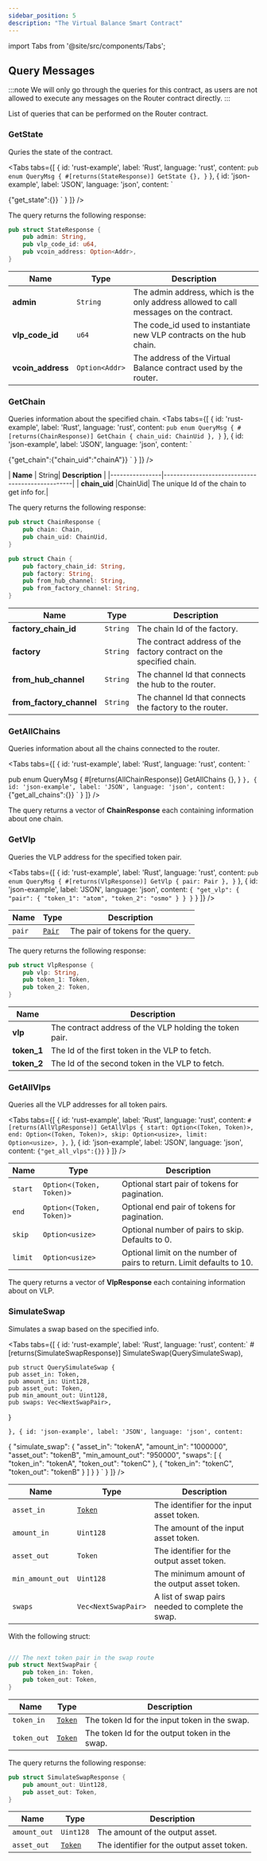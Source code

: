 ```yaml
---
sidebar_position: 5
description: "The Virtual Balance Smart Contract"
---
```

import Tabs from '@site/src/components/Tabs';

## Query Messages 
:::note
We will only go through the queries for this contract, as users are not allowed to execute any messages on the Router contract directly.
:::

List of queries that can be performed on the Router contract.

### GetState
Quries the state of the contract.

<Tabs tabs={[
{
id: 'rust-example',
label: 'Rust',
language: 'rust',
content: `
pub enum QueryMsg {
    #[returns(StateResponse)]
    GetState {},
}
`
},
{
id: 'json-example',
label: 'JSON',
language: 'json',
content: `

{"get_state":{}}
`
}
]} />

The query returns the following response:

```rust
pub struct StateResponse {
    pub admin: String,
    pub vlp_code_id: u64,
    pub vcoin_address: Option<Addr>,
}
```
| **Name**         | **Type**          | **Description**                                                                                 |
|------------------|-------------------|-------------------------------------------------------------------------------------------------|
| **admin**        | `String`          | The admin address, which is the only address allowed to call messages on the contract.          |
| **vlp_code_id**  | `u64`             | The code_id used to instantiate new VLP contracts on the hub chain.                             |
| **vcoin_address**| `Option<Addr>`    | The address of the Virtual Balance contract used by the router.                                 |


### GetChain
Queries information about the specified chain.
<Tabs tabs={[
{
id: 'rust-example',
label: 'Rust',
language: 'rust',
content: `
pub enum QueryMsg {
    #[returns(ChainResponse)]
    GetChain { chain_uid: ChainUid },
}
`
},
{
id: 'json-example',
label: 'JSON',
language: 'json',
content: `

{"get_chain":{"chain_uid":"chainA"}}
`
}
]} />

| **Name**       | String| **Description**                                 |
|----------------|-------------------------------------------------|
| **chain_uid**       |ChainUid| The unique Id of the chain to get info for.|


The query returns the following response:

```rust
pub struct ChainResponse {
    pub chain: Chain,
    pub chain_uid: ChainUid,
}

pub struct Chain {
    pub factory_chain_id: String,
    pub factory: String,
    pub from_hub_channel: String,
    pub from_factory_channel: String,
}
```
| **Name**              | **Type**   | **Description**                                                             |
|-----------------------|------------|-----------------------------------------------------------------------------|
| **factory_chain_id**  | `String`   | The chain Id of the factory.                                                |
| **factory**           | `String`   | The contract address of the factory contract on the specified chain.         |
| **from_hub_channel**  | `String`   | The channel Id that connects the hub to the router.                         |
| **from_factory_channel** | `String` | The channel Id that connects the factory to the router.                     |



### GetAllChains
Queries information about all the chains connected to the router.

<Tabs tabs={[
{
id: 'rust-example',
label: 'Rust',
language: 'rust',
content: `

pub enum QueryMsg {
#[returns(AllChainResponse)]
GetAllChains {},
}
`
},
{
id: 'json-example',
label: 'JSON',
language: 'json',
content: `
{"get_all_chains":{}}
`
}
]} />

The query returns a vector of **ChainResponse** each containing information about one chain. 

### GetVlp
Queries the VLP address for the specified token pair.

<Tabs tabs={[
{
id: 'rust-example',
label: 'Rust',
language: 'rust',
content: `
pub enum QueryMsg {
   #[returns(VlpResponse)]
    GetVlp { pair: Pair },
}
`
},
{
id: 'json-example',
label: 'JSON',
language: 'json',
content: `
{
  "get_vlp": {
    "pair": {
      "token_1": "atom",
      "token_2": "osmo"
    }
  }
}
`
}
]} />

| **Name**  | **Type** | **Description**                      |
|-----------|----------|--------------------------------------|
| `pair`    | [`Pair`](../Euclid%20Smart%20Contracts/overview#pair)   | The pair of tokens for the query.    |

The query returns the following response:

```rust
pub struct VlpResponse {
    pub vlp: String,
    pub token_1: Token,
    pub token_2: Token,
}
```
| **Name**       | **Description**                                 |
|----------------|-------------------------------------------------|
| **vlp**| The contract address of the VLP holding the token pair.|
| **token_1** | The Id of the first token in the VLP to fetch.|
| **token_2**| The Id of the second token in the VLP to fetch.|


### GetAllVlps
Queries all the VLP addresses for all token pairs.

<Tabs tabs={[
{
id: 'rust-example',
label: 'Rust',
language: 'rust',
content: `
  #[returns(AllVlpResponse)]
    GetAllVlps {
        start: Option<(Token, Token)>,
        end: Option<(Token, Token)>,
        skip: Option<usize>,
        limit: Option<usize>,
    },
`
},
{
id: 'json-example',
label: 'JSON',
language: 'json',
content: `
{"get_all_vlps":{}}
`
}
]} />

| **Name**  | **Type**                       | **Description**                                              |
|-----------|--------------------------------|--------------------------------------------------------------|
| `start`   | `Option<(Token, Token)>`       | Optional start pair of tokens for pagination.                |
| `end`     | `Option<(Token, Token)>`       | Optional end pair of tokens for pagination.                  |
| `skip`    | `Option<usize>`                | Optional number of pairs to skip. Defaults to 0.                            |
| `limit`   | `Option<usize>`                | Optional limit on the number of pairs to return. Limit defaults to 10.            |

The query returns a vector of **VlpResponse** each containing information about on VLP.

### SimulateSwap
Simulates a swap based on the specified info.

<Tabs tabs={[
{
id: 'rust-example',
label: 'Rust',
language: 'rust',
content:`
   #[returns(SimulateSwapResponse)]
    SimulateSwap(QuerySimulateSwap),

    pub struct QuerySimulateSwap {
    pub asset_in: Token,
    pub amount_in: Uint128,
    pub asset_out: Token,
    pub min_amount_out: Uint128,
    pub swaps: Vec<NextSwapPair>,
}

`
},
{
id: 'json-example',
label: 'JSON',
language: 'json',
content: `

{
  "simulate_swap": {
    "asset_in": "tokenA",
    "amount_in": "1000000",
    "asset_out": "tokenB",
    "min_amount_out": "950000",
    "swaps": [
      {
        "token_in": "tokenA",
        "token_out": "tokenC"
      },
      {
        "token_in": "tokenC",
        "token_out": "tokenB"
      }
    ]
  }
}
`
}
]} />

| **Name**         | **Type**            | **Description**                                             |
|------------------|---------------------|-------------------------------------------------------------|
| `asset_in`       | [`Token`](../Euclid%20Smart%20Contracts/overview#token)             | The identifier for the input asset token.                   |
| `amount_in`      | `Uint128`           | The amount of the input asset token.                        |
| `asset_out`      | `Token`             | The identifier for the output asset token.                  |
| `min_amount_out` | `Uint128`           | The minimum amount of the output asset token.               |
| `swaps`          | `Vec<NextSwapPair>` | A list of swap pairs needed to complete the swap.           |

With the following struct:

```rust

/// The next token pair in the swap route
pub struct NextSwapPair {
    pub token_in: Token,
    pub token_out: Token,
}
```
| **Name**   | **Type**  | **Description**                                   |
|------------|-----------|---------------------------------------------------|
| `token_in` |[`Token`](../Euclid%20Smart%20Contracts/overview#token)   | The token Id for the input token in the swap.   |
| `token_out`| [`Token`](../Euclid%20Smart%20Contracts/overview#token)   | The token Id for the output token in the swap.  |

The query returns the following response:
```rust
pub struct SimulateSwapResponse {
    pub amount_out: Uint128,
    pub asset_out: Token,
}
```
| **Name**     | **Type**  | **Description**                               |
|--------------|-----------|-----------------------------------------------|
| `amount_out` | `Uint128` | The amount of the output asset.               |
| `asset_out`  | [`Token`](../Euclid%20Smart%20Contracts/overview#token)   | The identifier for the output asset token.    |